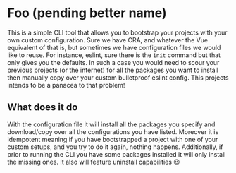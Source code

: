 # Foo (pending better name)

This is a simple CLI tool that allows you to bootstrap your projects with your own custom configuration. Sure we have CRA, and whatever the Vue equivalent of that is, but sometimes we have configuration files we would like to reuse. For instance, eslint, sure there is the `init` command but that only gives you the defaults. In such a case you would need to scour your previous projects (or the internet) for all the packages you want to install then manually copy over your custom bulletproof eslint config. This projects intends to be a panacea to that problem!

## What does it do

With the configuration file it will install all the packages you specify and download/copy over all the configurations you have listed. Moreover it is idempotent meaning if you have bootstrapped a project with one of your custom setups, and you try to do it again, nothing happens. Additionally, if prior to running the CLI you have some packages installed it will only install the missing ones. It also will feature uninstall capabilities 😉
